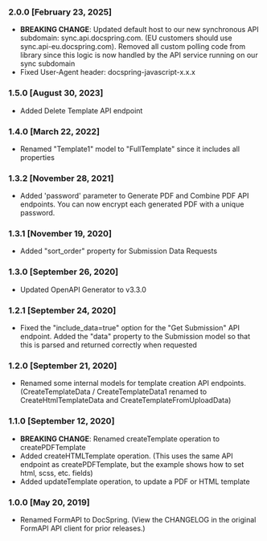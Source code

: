 ### 2.0.0 [February 23, 2025]

- **BREAKING CHANGE**: Updated default host to our new synchronous API subdomain: sync.api.docspring.com. (EU customers should use sync.api-eu.docspring.com). Removed all custom polling code from library since this logic is now handled by the API service running on our sync subdomain
- Fixed User-Agent header: docspring-javascript-x.x.x

### 1.5.0 [August 30, 2023]

- Added Delete Template API endpoint

### 1.4.0 [March 22, 2022]

- Renamed "Template1" model to "FullTemplate" since it includes all properties

### 1.3.2 [November 28, 2021]

- Added 'password' parameter to Generate PDF and Combine PDF API endpoints. You can now encrypt each generated PDF with a unique password.

### 1.3.1 [November 19, 2020]

- Added "sort_order" property for Submission Data Requests

### 1.3.0 [September 26, 2020]

- Updated OpenAPI Generator to v3.3.0

### 1.2.1 [September 24, 2020]

- Fixed the "include_data=true" option for the "Get Submission" API endpoint. Added the "data" property to the Submission model so that this is parsed and returned correctly when requested

### 1.2.0 [September 21, 2020]

- Renamed some internal models for template creation API endpoints. (CreateTemplateData / CreateTemplateData1 renamed to CreateHtmlTemplateData and CreateTemplateFromUploadData)

### 1.1.0 [September 12, 2020]

- **BREAKING CHANGE**: Renamed createTemplate operation to createPDFTemplate
- Added createHTMLTemplate operation. (This uses the same API endpoint as createPDFTemplate, but the example shows how to set html, scss, etc. fields)
- Added updateTemplate operation, to update a PDF or HTML template

### 1.0.0 [May 20, 2019]

- Renamed FormAPI to DocSpring. (View the CHANGELOG in the original FormAPI API client for prior releases.)
